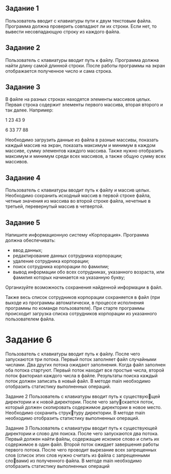 ## Задание 1

Пользователь вводит с клавиатуры пути к двум текстовым файла. Программа должна проверить совпадают ли их строки. Если нет, то вывести несовпадающую строку из каждого файла.

## Задание 2

Пользователь с клавиатуры вводит путь к файлу. Программа должна найти длину самой длинной строки. После работы программы на экран отображается полученное число и сама строка.

## Задание 3

В файле на разных строках находятся элементы массивов целых. Первая строка содержит элементы первого массива, вторая второго и так далее. Например:

1 23 43 9

6 33 77 88

Необходимо загрузить данные из файла в разные массивы, показать каждый массив на экран, показать максимум и минимум в каждом массиве, сумму элементов каждого массива. Также нужно отобразить максимум и минимум среди всех массивов, а также общую сумму всех массивов.

## Задание 4

Пользователь с клавиатуры вводит путь к файлу и массив целых. Необходимо сохранить исходный массив в первой строке файла, четные значения из массива во второй строке файла, нечетные в третьей, перевернутый массив в четвертой.

## Задание 5

Напишите информационную систему «Корпорация».
Программа должна обеспечивать:
- ввод данных;
- редактирование данных сотрудника корпорации;
- удаление сотрудника корпорации;
- поиск сотрудника корпорации по фамилии;
- вывод информации обо всех сотрудниках, указанного возраста, или фамилия которых начинается на указанную букву;

Организуйте возможность сохранения найденной информации в файл.

Также весь список сотрудников корпорации сохраняется в файл (при выходе из программы автоматически, в процессе исполнения программы по команде пользователя). При старте программы происходит загрузка списка сотрудников корпорации из указанного пользователем файла.

# Задание 6
Пользователь с клавиатуры вводит путь к файлу. После чего запускаются три потока. Первый поток заполняет файл случайными числами. Два других потока ожидают заполнения. Когда файл заполнен оба потока стартуют. Первый поток находит все простые числа, второй поток факториал каждого числа в файле. Результаты поиска каждый поток должен записать в новый файл. В методе main необходимо отобразить статистику выполненных операций.

Задание 2
Пользователь с клавиатуры вводит путь к существующей директории и к новой директории. После чего запускается поток, который должен скопировать содержимое директории в новое место. Необходимо сохранить структуру директории. В методе main необходимо отобразить статистику выполненных операций.

Задание 3
Пользователь с клавиатуры вводит путь к существующей директории и слово для поиска. После чего запускаются два потока. Первый должен найти файлы, содержащие искомое слово и слить их содержимое в один файл. Второй поток ожидает завершения работы первого потока. После чего проводит вырезание всех запрещенных слов (список этих слов нужно считать из файла с запрещенными словами) из полученного файла. В методе main необходимо отобразить статистику выполненных операций
